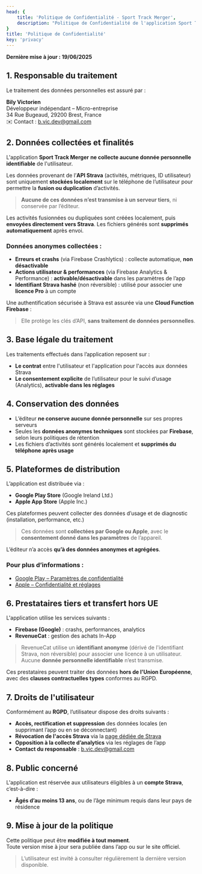 ```yaml
---
head: {
    title: 'Politique de Confidentialité - Sport Track Merger',
    description: "Politique de Confidentialité de l'application Sport Track Merger"
}
title: 'Politique de Confidentialité'
key: 'privacy'
---
```


**Dernière mise à jour : 19/06/2025**

## 1. Responsable du traitement

Le traitement des données personnelles est assuré par :

**Bily Victorien**  
Développeur indépendant – Micro-entreprise  
34 Rue Bugeaud, 29200 Brest, France  
✉️ Contact : [b.vic.dev@gmail.com](mailto:b.vic.dev@gmail.com)

## 2. Données collectées et finalités

L'application **Sport Track Merger** **ne collecte aucune donnée personnelle identifiable** de l'utilisateur.

Les données provenant de l’**API Strava** (activités, métriques, ID utilisateur) sont uniquement **stockées localement** sur le téléphone de l’utilisateur pour permettre la **fusion ou duplication** d’activités.  
> **Aucune de ces données n’est transmise à un serveur tiers**, ni conservée par l’éditeur.

Les activités fusionnées ou dupliquées sont créées localement, puis **envoyées directement vers Strava**. Les fichiers générés sont **supprimés automatiquement** après envoi.

### Données anonymes collectées :

- **Erreurs et crashs** (via Firebase Crashlytics) : collecte automatique, **non désactivable**
- **Actions utilisateur & performances** (via Firebase Analytics & Performance) : **activable/désactivable** dans les paramètres de l’app
- **Identifiant Strava hashé** (non réversible) : utilisé pour associer une **licence Pro** à un compte

Une authentification sécurisée à Strava est assurée via une **Cloud Function Firebase** :  
> Elle protège les clés d’API, **sans traitement de données personnelles**.

## 3. Base légale du traitement

Les traitements effectués dans l’application reposent sur :

- **Le contrat** entre l'utilisateur et l'application pour l'accès aux données Strava
- **Le consentement explicite** de l’utilisateur pour le suivi d’usage (Analytics), **activable dans les réglages**

## 4. Conservation des données

- L’éditeur **ne conserve aucune donnée personnelle** sur ses propres serveurs
- Seules les **données anonymes techniques** sont stockées par **Firebase**, selon leurs politiques de rétention
- Les fichiers d’activités sont générés localement et **supprimés du téléphone après usage**

## 5. Plateformes de distribution

L’application est distribuée via :

- **Google Play Store** (Google Ireland Ltd.)
- **Apple App Store** (Apple Inc.)

Ces plateformes peuvent collecter des données d’usage et de diagnostic (installation, performance, etc.)  
> Ces données sont **collectées par Google ou Apple**, avec le **consentement donné dans les paramètres** de l’appareil.

L’éditeur n’a accès **qu’à des données anonymes et agrégées**.

### Pour plus d’informations :

- [Google Play – Paramètres de confidentialité](https://support.google.com/accounts/answer/3118621) 
- [Apple – Confidentialité et réglages](https://support.apple.com/108971)

## 6. Prestataires tiers et transfert hors UE

L'application utilise les services suivants :

- **Firebase (Google)** : crashs, performances, analytics
- **RevenueCat** : gestion des achats In-App

> RevenueCat utilise un **identifiant anonyme** (dérivé de l'identifiant Strava, non réversible) pour associer une licence à un utilisateur.  
> Aucune **donnée personnelle identifiable** n’est transmise.

Ces prestataires peuvent traiter des données **hors de l'Union Européenne**, avec des **clauses contractuelles types** conformes au RGPD.

## 7. Droits de l'utilisateur

Conformément au **RGPD**, l’utilisateur dispose des droits suivants :

- **Accès, rectification et suppression** des données locales (en supprimant l’app ou en se déconnectant)
- **Révocation de l'accès Strava** via la [page dédiée de Strava](https://www.strava.com/settings/apps)
- **Opposition à la collecte d’analytics** via les réglages de l’app
- **Contact du responsable** : [b.vic.dev@gmail.com](mailto:b.vic.dev@gmail.com)

## 8. Public concerné

L'application est réservée aux utilisateurs éligibles à un **compte Strava**, c’est-à-dire :

- **Âgés d’au moins 13 ans**, ou de l’âge minimum requis dans leur pays de résidence

## 9. Mise à jour de la politique

Cette politique peut être **modifiée à tout moment**.  
Toute version mise à jour sera publiée dans l’app ou sur le site officiel.

> L’utilisateur est invité à consulter régulièrement la dernière version disponible.
